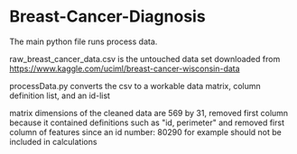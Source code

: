 # Breast-Cancer-Diagnosis

The main python file runs process data.

raw_breast_cancer_data.csv is the untouched data set downloaded from https://www.kaggle.com/uciml/breast-cancer-wisconsin-data

processData.py converts the csv to a workable data matrix, column definition list, and an id-list

matrix dimensions of the cleaned data are 569 by 31, removed first column because it contained definitions such as "id, perimeter" and removed first column of
features since an id number: 80290 for example should not be included in calculations
